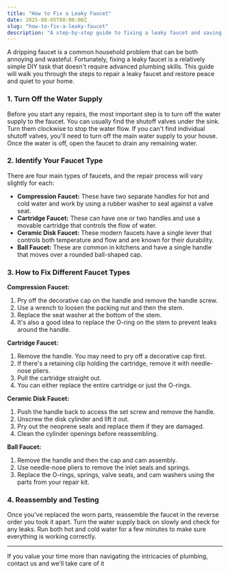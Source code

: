 ```yaml
---
title: "How to Fix a Leaky Faucet"
date: 2025-08-05T00:00:00Z
slug: "how-to-fix-a-leaky-faucet"
description: "A step-by-step guide to fixing a leaky faucet and saving water."
---
```


A dripping faucet is a common household problem that can be both annoying and wasteful. Fortunately, fixing a leaky faucet is a relatively simple DIY task that doesn't require advanced plumbing skills. This guide will walk you through the steps to repair a leaky faucet and restore peace and quiet to your home.

### 1. Turn Off the Water Supply

Before you start any repairs, the most important step is to turn off the water supply to the faucet. You can usually find the shutoff valves under the sink. Turn them clockwise to stop the water flow. If you can't find individual shutoff valves, you'll need to turn off the main water supply to your house. Once the water is off, open the faucet to drain any remaining water.

### 2. Identify Your Faucet Type

There are four main types of faucets, and the repair process will vary slightly for each:

*   **Compression Faucet:** These have two separate handles for hot and cold water and work by using a rubber washer to seal against a valve seat.
*   **Cartridge Faucet:** These can have one or two handles and use a movable cartridge that controls the flow of water.
*   **Ceramic Disk Faucet:** These modern faucets have a single lever that controls both temperature and flow and are known for their durability.
*   **Ball Faucet:** These are common in kitchens and have a single handle that moves over a rounded ball-shaped cap.

### 3. How to Fix Different Faucet Types

**Compression Faucet:**

1.  Pry off the decorative cap on the handle and remove the handle screw.
2.  Use a wrench to loosen the packing nut and then the stem.
3.  Replace the seat washer at the bottom of the stem.
4.  It's also a good idea to replace the O-ring on the stem to prevent leaks around the handle.

**Cartridge Faucet:**

1.  Remove the handle. You may need to pry off a decorative cap first.
2.  If there's a retaining clip holding the cartridge, remove it with needle-nose pliers.
3.  Pull the cartridge straight out.
4.  You can either replace the entire cartridge or just the O-rings.

**Ceramic Disk Faucet:**

1.  Push the handle back to access the set screw and remove the handle.
2.  Unscrew the disk cylinder and lift it out.
3.  Pry out the neoprene seals and replace them if they are damaged.
4.  Clean the cylinder openings before reassembling.

**Ball Faucet:**

1.  Remove the handle and then the cap and cam assembly.
2.  Use needle-nose pliers to remove the inlet seals and springs.
3.  Replace the O-rings, springs, valve seats, and cam washers using the parts from your repair kit.

### 4. Reassembly and Testing

Once you've replaced the worn parts, reassemble the faucet in the reverse order you took it apart. Turn the water supply back on slowly and check for any leaks. Run both hot and cold water for a few minutes to make sure everything is working correctly.

---
If you value your time more than navigating the intricacies of plumbing, contact us and we'll take care of it
